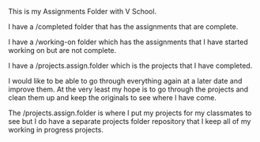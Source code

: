 This is my Assignments Folder with V School.

I have a /completed folder that has the assignments that are complete.

I have a /working-on folder which has the assignments that I have started working on but are not complete.

I have a /projects.assign.folder which is the projects that I have completed.

I would like to be able to go through everything again at a later date and improve them.  At the very least my hope is to go through the projects and clean them up and keep the originals to see where I have come.

The /projects.assign.folder is where I put my projects for my classmates to see but I do have a separate projects folder repository that I keep all of my working in progress projects.